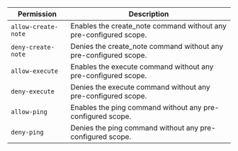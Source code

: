 | Permission | Description |
|------|-----|
|`allow-create-note`|Enables the create_note command without any pre-configured scope.|
|`deny-create-note`|Denies the create_note command without any pre-configured scope.|
|`allow-execute`|Enables the execute command without any pre-configured scope.|
|`deny-execute`|Denies the execute command without any pre-configured scope.|
|`allow-ping`|Enables the ping command without any pre-configured scope.|
|`deny-ping`|Denies the ping command without any pre-configured scope.|
